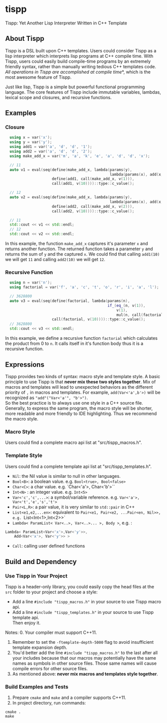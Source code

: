 # tispp
Tispp: Yet Another Lisp Interpreter Written in C++ Template

## About Tispp
Tispp is a DSL built upon C++ templates.
Users could consider Tispp as a lisp interpreter which interprets lisp programs at C++ compile time.
With Tispp, users could easily build compile-time programs by an extremely friendly syntax,
rather than manually writing tedious C++ templates code. *All operations in Tispp are accomplished at compile time**,
which is the most awesome feature of Tispp.

Just like lisp, Tispp is a simple but powerful functional programming language. The core features of Tispp
include immutable variables, lambdas, lexical scope and closures, and recursive functions.

## Examples
### Closure
```cpp
  using x = var('x');
  using y = var('y');
  using add1 = var('a', 'd', 'd', '1');
  using add2 = var('a', 'd', 'd', '2');
  using make_add_x = var('m', 'a', 'k', 'e', 'a', 'd', 'd', 'x');

  // 11
  auto v1 = eval(seq(define(make_add_x, lambda(params(y),
                                               lambda(params(x), add(x, y)))),
                     define(add1, call(make_add_x, v(1))),
                     call(add1, v(10))))::type::c_value();

  // 12
  auto v2 = eval(seq(define(make_add_x, lambda(params(y),
                                               lambda(params(x), add(x, y)))),
                     define(add2, call(make_add_x, v(2))),
                     call(add2, v(10))))::type::c_value();

  // 11
  std::cout << v1 << std::endl;
  // 12
  std::cout << v2 << std::endl;
```

In this example, the function `make_add_x` captures it's parameter `x` and returns another function.
The returned function takes a parameter `y` and returns the sum of `y` and the captured `x`.
We could find that calling `add1(10)` we will get `11` and calling `add2(10)` we will get `12`. 
 
### Recursive Function
```cpp
  using n = var('n');
  using factorial = var('f', 'a', 'c', 't', 'o', 'r', 'i', 'a', 'l');

  // 3628800
  auto v3 = eval(seq(define(factorial, lambda(params(n),
                                              if_(eq_(n, v(1)),
                                                  v(1),
                                                  mul(n, call(factorial, sub(n, v(1))))))),
                     call(factorial, v(10))))::type::c_value();
  // 3628800
  std::cout << v3 << std::endl;
```

In this example, we define a recursive function `factorial` which calculates the product from 0 to `n`.
It calls itself in it's function body thus it is a recursive function. 

## Expressions
Tispp provides two kinds of syntax: macro style and template style.
A basic principle to use Tispp is that **never mix these two styles together**.
Mix of macros and templates will lead to unexpected behaviors
as the different priority of `,` in macros and templates.
For example, `add(Var<'a',b'>)` will be recognized as `"add"("Var<'a'", "b'>")`.   
So the best practice is to always use one style in a C++ source file. 
Generally, to express the same program, the macro style will be shorter, more readable 
and more friendly to IDE highlighting. Thus we recommend the macro style. 

### Macro Style
Users could find a complete macro api list at "src/tispp_macros.h".
  
### Template Style
Users could find a complete template api list at "src/tispp_templates.h".

- `Nil`: the Nil value is similar to null in other languages.
- `Bool<B>`: a boolean value. e.g. `Bool<true>, Bool<false>`
- `Char<C>`: a char value. e.g. `Char<'a'>, Char<'b'>``
- `Int<N>` : an integer value. e.g. `Int<5>`
- `Var<'c','c',...>`: a symbol/variable reference. e.g. `Var<'a'>, Var<'t','e','s','t'>`
- `Pair<L,R>`: a pair value, it is very similar to `std::pair` in C++
- `List<e1,e2,...en>`: equivalent to  `Pair<e1, Pair<e2, ...Pair<en, Nil>>, e.g. `List<Int<1>,Int<2>>`
- `Lambda< ParamList< Var<..>, Var<..>... >, Body >`, e.g. :
```cpp
Lambda< ParamList<Var<'x'>,Var<'y'>>,
    Add<Var<'x'>, Var<'y'>> >
```
- `Call`: calling user defined functions 

## Build and Dependency

### Use Tispp in Your Project
Tispp is a header-only library, you could easily 
copy the head files at the `src` folder to your project and choose a style:
- Add a line `#include "tispp_macros.h"` in your source to use Tispp macro api.
- Add a line `#include "tispp_templates.h"` in your source to use Tispp template api.  
Then enjoy it.

Notes:
0. Your compiler must support C++11.
1. Remember to set the `-ftemplate-depth-5000` flag to avoid insufficient template expansion depth.
2. You'd better add the line `#include "tispp_macros.h"` to the last after all your includes
because that our macros may potentially have the same names as symbols in other source files.
Those same names will cause compile errors for other source files.
3. As mentioned above: **never mix macros and templates style together**.   

### Build Examples and Tests
1. Prepare `cmake` and `make` and a compiler supports C++11.
2. In project directory, run commands:
```
cmake .
make
```
